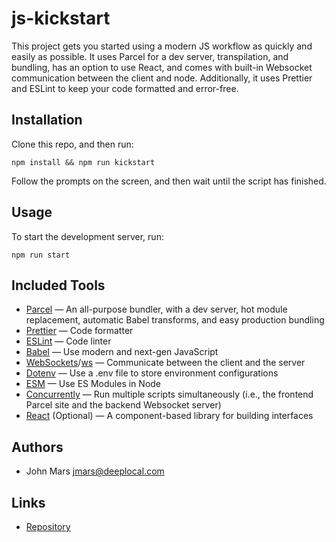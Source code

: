 # js-kickstart

This project gets you started using a modern JS workflow as quickly and easily as possible. It uses Parcel for a dev server, transpilation, and bundling, has an option to use React, and comes with built-in Websocket communication between the client and node. Additionally, it uses Prettier and ESLint to keep your code formatted and error-free.

## Installation

Clone this repo, and then run:

`npm install && npm run kickstart`

Follow the prompts on the screen, and then wait until the script has finished.

## Usage

To start the development server, run:

`npm run start`

## Included Tools

-   [Parcel](https://parceljs.org/) — An all-purpose bundler, with a dev server, hot module replacement, automatic Babel transforms, and easy production bundling
-   [Prettier](https://prettier.io/) — Code formatter
-   [ESLint](https://eslint.org/) — Code linter
-   [Babel](https://babeljs.io/) — Use modern and next-gen JavaScript
-   [WebSockets](https://developer.mozilla.org/en-US/docs/Web/API/WebSocket)/[ws](https://github.com/websockets/ws) — Communicate between the client and the server
-   [Dotenv](https://github.com/motdotla/dotenv) — Use a .env file to store environment configurations
-   [ESM](https://github.com/standard-things/esm) — Use ES Modules in Node
-   [Concurrently](https://github.com/kimmobrunfeldt/concurrently) — Run multiple scripts simultaneously (i.e., the frontend Parcel site and the backend Websocket server)
-   [React](https://reactjs.org/) (Optional) — A component-based library for building interfaces

## Authors

-   John Mars <jmars@deeplocal.com>

## Links

-   [Repository](https://bitbucket.org/deeplocal/js-kickstart)
